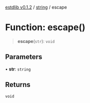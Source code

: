 [estdlib v0.1.2](../wiki/Home) / [string](../wiki/string) / escape

# Function: escape()

> **escape**(`str`): `void`

## Parameters

• **str**: `string`

## Returns

`void`
